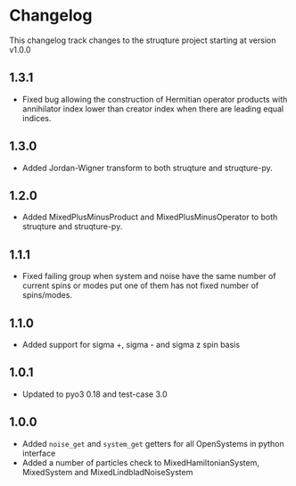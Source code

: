 # Changelog

This changelog track changes to the struqture project starting at version v1.0.0

## 1.3.1

* Fixed bug allowing the construction of Hermitian operator products with annihilator index lower than creator index when there are leading equal indices.

## 1.3.0

* Added Jordan-Wigner transform to both struqture and struqture-py.


## 1.2.0

* Added MixedPlusMinusProduct and MixedPlusMinusOperator to both struqture and struqture-py.

## 1.1.1

* Fixed failing group when system and noise have the same number of current spins or modes put one of them has not fixed number of spins/modes.

## 1.1.0

* Added support for sigma +, sigma - and sigma z spin basis

## 1.0.1

* Updated to pyo3 0.18 and test-case 3.0

## 1.0.0

* Added `noise_get` and `system_get` getters for all OpenSystems in python interface
* Added a number of particles check to MixedHamiltonianSystem, MixedSystem and MixedLindbladNoiseSystem